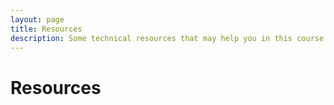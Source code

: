 ```yaml
---
layout: page
title: Resources
description: Some technical resources that may help you in this course.
---
```


# Resources
